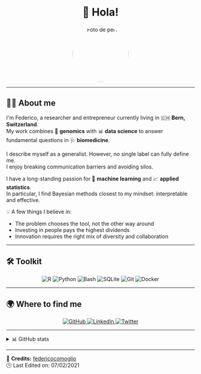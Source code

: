 <div align="center">
  <h1>👋 Hola!</h1>
</div>

<p align="center">
  <img
  alt="Foto de perfil"
  src="https://github.com/user-attachments/assets/07b1b053-9639-4b1d-90be-789c64723072"
  width="150" height="150"
  style="border-radius: 50%; object-fit: cover;"
/>

</p>





---

## 👨‍💻 About me

I'm Federico, a researcher and entrepreneur currently living in 🇨🇭 **Bern, Switzerland**.  
My work combines 🧬 **genomics** with 📊 **data science** to answer fundamental questions in 🩺 **biomedicine**.  

I describe myself as a generalist. However, no single label can fully define me.  
I enjoy breaking communication barriers and avoiding silos.  

I have a long-standing passion for 🤖 **machine learning** and 📈 **applied statistics**.  
In particular, I find Bayesian methods closest to my mindset: interpretable and effective.  

💡 A few things I believe in:
- The problem chooses the tool, not the other way around  
- Investing in people pays the highest dividends  
- Innovation requires the right mix of diversity and collaboration  

---

## 🛠 Toolkit

<p align="center">
  <img alt="R" src="https://img.shields.io/badge/-R-276DC3?style=for-the-badge&logo=r&logoColor=white" />
  <img alt="Python" src="https://img.shields.io/badge/-Python-3776AB?style=for-the-badge&logo=python&logoColor=white" />
  <img alt="Bash" src="https://img.shields.io/badge/-Bash-4EAA25?style=for-the-badge&logo=gnu-bash&logoColor=white" />
  <img alt="SQLite" src="https://img.shields.io/badge/-SQL-003B57?style=for-the-badge&logo=sqlite&logoColor=white" />
  <img alt="Git" src="https://img.shields.io/badge/-Git-F05032?style=for-the-badge&logo=git&logoColor=white" />
  <img alt="Docker" src="https://img.shields.io/badge/-Docker-2496ED?style=for-the-badge&logo=docker&logoColor=white" />
</p>

---

## 🌍 Where to find me

<p align="center">
  <a href="https://github.com/FedericoComoglio" target="_blank">
    <img alt="GitHub" src="https://img.shields.io/badge/GitHub-181717?style=for-the-badge&logo=github&logoColor=white" />
  </a>
  <a href="https://www.linkedin.com/in/fcomoglio" target="_blank">
    <img alt="LinkedIn" src="https://img.shields.io/badge/LinkedIn-0A66C2?style=for-the-badge&logo=linkedin&logoColor=white" />
  </a>
  <a href="https://twitter.com/FederiComoglio" target="_blank">
    <img alt="Twitter" src="https://img.shields.io/badge/Twitter-1DA1F2?style=for-the-badge&logo=twitter&logoColor=white" />
  </a>
</p>

---

<details>
<summary>📊 GitHub stats</summary>

![GitHub Streak](https://github-readme-streak-stats.herokuapp.com/?user=FedericoComoglio&theme=default)

</details>

---

🔗 **Credits:** [federicocomoglio](https://github.com/federicocomoglio)  
🕒 Last Edited on: 07/02/2021


<!--
**Diego-Mostro-Dev/Diego-Mostro-Dev** is a ✨ _special_ ✨ repository because its `README.md` (this file) appears on your GitHub profile.

Here are some ideas to get you started:

- 🔭 I’m currently working on ...
- 🌱 I’m currently learning ...
- 👯 I’m looking to collaborate on ...
- 🤔 I’m looking for help with ...
- 💬 Ask me about ...
- 📫 How to reach me: ...
- 😄 Pronouns: ...
- ⚡ Fun fact: ...
-->
